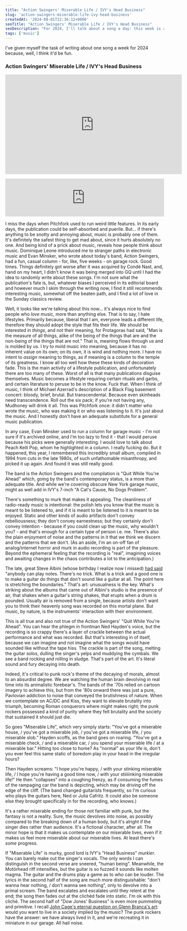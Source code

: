 ```yaml
---
title: "Action Swingers' Miserable Life / IVY's Head Business"
slug: 'action-swingers-miserable-life-ivy-head-business'
createdAt: '2024-08-01T22:36:12+0000'
seoTitle: "Action Swingers' Miserable Life / IVY's Head Business"
seoDescription: "For 2024, I'll talk about a song a day: this week is a double feature, Action Swingers' Miserable Life and IVY's Head Business."
tags: ['music']
---
```


I've given myself the task of writing about one song a week for 2024 because, well, I think it'd be fun.

### Action Swingers' Miserable Life / IVY's Head Business

<iframe width="560" height="315" src="https://www.youtube.com/embed/lgF_ZTmdqa0?si=rTlapJkX9neHgSvl" title="YouTube video player" frameborder="0" allow="accelerometer; autoplay; clipboard-write; encrypted-media; gyroscope; picture-in-picture; web-share" referrerpolicy="strict-origin-when-cross-origin" allowfullscreen></iframe>

<iframe style="border: 0; width: 100%; height: 120px; margin-top: 1em; max-width: 800px" src="https://bandcamp.com/EmbeddedPlayer/album=855326423/size=large/bgcol=ffffff/linkcol=0687f5/tracklist=false/artwork=small/transparent=true/" seamless><a href="https://katorgaworks.bandcamp.com/album/a-cats-cause-no-dogs-problem-7">A Cat&#39;s Cause, No Dogs Problem 7&quot; by Ivy</a></iframe>

I miss the days when Pitchfork used to run weird little features. In its early days, the publication could be self-absorbed and puerile. But... if there's anything to be snotty and annoying about, music is probably one of them. It's definitely the safest thing to get mad about, since it hurts absolutely no one. And being kind of a prick about music, reveals how people think about music. Dominique Leone introduced me to stranger paths in electronic music and Evan Minsker, who wrote about today's band, Action Swingers, had a fun, casual column - for, like, five weeks - on garage rock. Good times. Things definitely got worse after it was acquired by Condé Nast, and, hand on my heart, I didn't know it was being merged into GQ until I had the idea to randomly write about these songs. I'm not sure what the publication's fate is, but, whatever biases I perceived in its editorial board and however much I skim through the writing now, I find it still recommends interesting music, somewhat off the beaten path, and I find a lot of love in the Sunday classics review.

Well, it looks like we're talking about this now... it's always nice to find people who _love_ music, more than anything else. That is to say, I hate lifestyles. Primarily because, liberal that I am, everyone leads a different life, therefore they should adopt the style that fits their life. We should be interested in _things_, and not their meaning, for Protagoras had said, "Man is the measure of all things, alike of the being of the things that are and the non-being of the things that are not." That is, meaning flows through us and is molded by us. I try to mold music into meaning, because it has no inherent value on its own; on its own, it is wind and nothing more. I have no intent to _assign_ meaning to things, as if meaning is a column to the temple of its greatness. I know all too well how these these kinds of decoration fade. This is the main activity of a lifestyle publication, and unfortunately there are too many of these. Worst of all is that many publications disguise themselves. Music becomes a lifestyle requiring certain rituals and garbs, and certain literature to peruse to be in the know. Fuck that. When I think of music, I think of Michael Azerrad's description of a Black Flag basement concert: bloody, brief, brutal. But transcendental. Because even skinheads need transcendence. Roll out the six pack; if you're not having any, Mudhoney will drink it all. This was Pitchfork once: it didn't matter who wrote the music, who was making it or who was listening to it. It's just about the music. And I honestly don't have an adequate substitute for a general music publication.

In any case, Evan Minsker used to run a column for garage music - I'm not sure if it's archived online, and I'm too lazy to find it - that I would peruse because his picks were generally interesting. I would love to talk about Peach Kelli Pop, whom he highlighted in a column. I really fucking do. But it happened, this year, I remembered this incredibly small album, compiled in 1994 from cuts in the late 1980s, of such unfathomable misanthropy, and picked it up again. And found it was still really good.

The band is the Action Swingers and the compilation is "Quit While You're Ahead" which, going by the band's contemporary status, is a more than adequate title. And while we're covering obscure New York garage music, might as well add in IVY's 7-inch "A Cat's Cause, No Dogs Problem".

There's something to murk that makes it appealing. The cleanliness of radio-ready music is intentional: the polish lets you know that the music is meant to be listened to, and if it is meant to be listened to it is meant to be enjoyed. Static and other kinds of audio artifacts don't convey rebelliousness; they don't convey earnestness; but they certainly don't convey intention - because if you could clean up the music, why wouldn't you? - and that's enough for a certain type of person i.e. me. There's also the plain enjoyment of noise and the patterns in it that we think we discern and the patterns that we don't. (As an aside, I'm an on-off fan of analog/internet horror and murk in audio recording is part of the pleasure. Beyond the ephemeral feeling that the recording is "real", imagining voices and awaiting changes in the chaos contributes a lot to the anticipation.)

The late, great Steve Albini (whose birthday I realize now I missed) [had said](https://en.wikipedia.org/wiki/Steve_Albini#Influences) "anybody can play notes. There's no trick. What is a trick and a good one is to make a guitar do things that don't sound like a guitar at all. The point here is stretching the boundaries." That's art: unusualness is the key. What's striking about the albums that came out of Albini's studio is the presence of air, that shakes when a guitar's string shakes, that erupts when a drum is pounded. Usually air is removed from a single, because artists don't want you to think their heavenly song was recorded on this mortal plane. But music, by nature, is the instruments' interaction with their environment.

This is all true and also not true of the Action Swingers' "Quit While You're Ahead". You can hear the phlegm in frontman Ned Hayden's voice, but the recording is so crappy there's a layer of crackle between the actual performance and what was recorded. But that's interesting in of itself, because we can imagine and not imagine what the songs would have sounded like without the tape hiss. The crackle is part of the song, melting the guitar solos, dulling the singer's yelps and muddying the cymbals. We see a band rocking and rolling in sludge. That's part of the art. It's literal sound and fury decaying into death.

Indeed, it's critical to punk rock's theme of the decaying of morals, almost to an absurdist degree. We are watching the human brain devolving in real time into its animalistic forebear's. The bands of the '70s relied on cartoon imagery to achieve this, but from the '80s onward there was just a pure, Pavlovian addiction to noise that conveyed the brutishness of nature. When we contemplate on AC/DC and Kiss, they want to elevate brutality into triumph, becoming Roman conquerors where might makes right; the punk rockers possessed a kind of purity where they felt brutality and the society that sustained it should just die.

So goes "Miserable Life", which very simply starts: "You've got a miserable house, / you've got a miserable job, / you've got a miserable life, / you miserable slob." Hayden scoffs, as the band goes on roaring. "You've got a miserable check, / and a miserable car, / you spend your miserable life / at a miserable bar." Hitting too close to home? As "normal" as your life is, don't you ever feel this same static of boredom play in your head in the irregular hours?

Then Hayden screams: "I hope you're happy, / with your stinking miserable life, / I hope you're having a good time now, / with your stiiiiinking miserable life!" He then "collapses" into a coughing frenzy, as if consuming the fumes of the rampaging car the band is depicting, which may be driving off the edge of the cliff. (The band changed guitarists frequently, so I'm curious who plays the guitars here, Ned or Julia Cafritz. It could also be someone else they brought specifically in for the recording, who knows.)

It's a rather miserable ending for those not familiar with punk, but the fantasy is not a reality. Sure, the music devolves into noise, as possibly compared to the breaking down of a human body, but it's alright if the singer dies rather than audience. It's a fictional character, after all. The minor hope is that it makes us contemplate on our miserable lives, even if it makes us feel more miserable about our miserable lives. At least there's _some_ progress.

If "Miserable Life" is murky, good lord is IVY's "Head Business" _murkier_. You can barely make out the singer's vocals. The only words I can distinguish in the second verse are sneered, "human being". Meanwhile, the Motörhead riff intensifies, but the guitar is so fuzzed it sounds like molten magma. The guitar and the drums play a game as to who can be louder. The lyrics in the second half of the song are much more distinguishable: "don't wanna hear nothing, / don't wanna see nothing", only to devolve into a primal scream. The band escalates and escalates until they relent at the end; the song then fades out at the clichéd fade into static. I'm ok with this cliché. The second half of "Dow Jones' Business" is even more pummeling and primitive. I recall [John Cage's eternal question on Glenn Branca's art](https://www.youtube.com/watch?v=UzfG9V_hDps&pp=ygUWam9obiBjYWdlIGdsZW5uIGJyYW5jYQ%3D%3D): would you want to live in a society implied by the music? The punk rockers have the answer: we have always lived in it, and we're recreating it in miniature in our garage. All hail noise.
